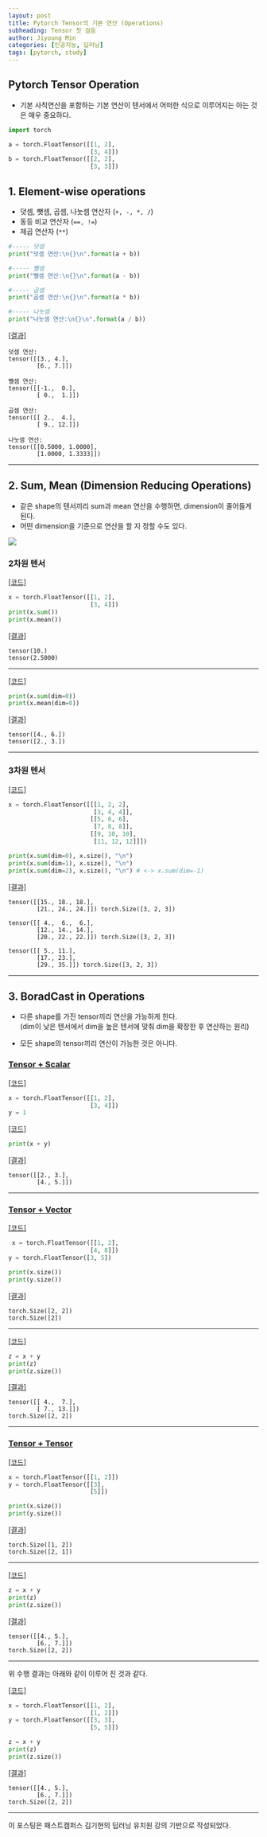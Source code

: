 ```yaml
---
layout: post
title: Pytorch Tensor의 기본 연산 (Operations)
subheading: Tensor 첫 걸음
author: Jiyoung Min
categories: [인공지능, 딥러닝]
tags: [pytorch, study]
---
```


##  Pytorch Tensor Operation
- 기본 사칙연산을 포함하는 기본 연산이 텐서에서 어떠한 식으로 이루어지는 아는 것은 매우 중요하다.


```python
import torch

a = torch.FloatTensor([[1, 2],
                       [3, 4]])
b = torch.FloatTensor([[2, 2],
                       [3, 3]])
```

## 1. Element-wise operations
- 덧셈, 뺏셈, 곱셈, 나눗셈 연산자 (`+, -, *, /`)
- 동등 비교 연산자 (`==, !=`)
- 제곱 연산자 (`**`)


```python
#----- 덧셈
print("덧셈 연산:\n{}\n".format(a + b))

#----- 뺄셈
print("뺄셈 연산:\n{}\n".format(a - b))

#----- 곱셈
print("곱셈 연산:\n{}\n".format(a * b))

#----- 나눗셈
print("나눗셈 연산:\n{}\n".format(a / b))

```
<u>[결과]</u>

    덧셈 연산:
    tensor([[3., 4.],
            [6., 7.]])
    
    뺄셈 연산:
    tensor([[-1.,  0.],
            [ 0.,  1.]])
    
    곱셈 연산:
    tensor([[ 2.,  4.],
            [ 9., 12.]])
    
    나눗셈 연산:
    tensor([[0.5000, 1.0000],
            [1.0000, 1.3333]])
    
***


## 2. Sum, Mean (Dimension Reducing Operations)
- 같은 shape의 텐서끼리 sum과 mean 연산을 수행하면, dimension이 줄어들게 된다.
- 어떤 dimension을 기준으로 연산을 할 지 정할 수도 있다.

<img src="https://drive.google.com/uc?export=view&id=1QBI6bTF9loocq7F84JO6o2E9h5nOi04D">

### 2차원 텐서

<u>[코드]</u>

```python
x = torch.FloatTensor([[1, 2],
                       [3, 4]])
print(x.sum())
print(x.mean())
```
<u>[결과]</u>

    tensor(10.)
    tensor(2.5000)
***


<u>[코드]</u>

```python
print(x.sum(dim=0))
print(x.mean(dim=0))
```
<u>[결과]</u>

    tensor([4., 6.])
    tensor([2., 3.])
***


### 3차원 텐서

<u>[코드]</u>

```python
x = torch.FloatTensor([[[1, 2, 2],
                        [3, 4, 4]],
                       [[5, 6, 6],
                        [7, 8, 8]],
                       [[9, 10, 10],
                        [11, 12, 12]]])
```

```python
print(x.sum(dim=0), x.size(), "\n")
print(x.sum(dim=1), x.size(), "\n")
print(x.sum(dim=2), x.size(), "\n") # <-> x.sum(dim=-1)
```
<u>[결과]</u>

    tensor([[15., 18., 18.],
            [21., 24., 24.]]) torch.Size([3, 2, 3]) 
    
    tensor([[ 4.,  6.,  6.],
            [12., 14., 14.],
            [20., 22., 22.]]) torch.Size([3, 2, 3]) 
    
    tensor([[ 5., 11.],
            [17., 23.],
            [29., 35.]]) torch.Size([3, 2, 3]) 
    
***


## 3. BoradCast in Operations
- 다른 shape를 가진 tensor끼리 연산을 가능하게 한다.   
  (dim이 낮은 텐서에서 dim을 높은 텐서에 맞춰 dim을 확장한 후 연산하는 원리)

- 모든 shape의 tensor끼리 연산이 가능한 것은 아니다.

### <u>Tensor + Scalar</u>

<u>[코드]</u>

```python
x = torch.FloatTensor([[1, 2],
                       [3, 4]])
y = 1
```

<u>[코드]</u>

```python
print(x + y)
```
<u>[결과]</u>

    tensor([[2., 3.],
            [4., 5.]])

***

### <u>Tensor + Vector</u>

<u>[코드]</u>

```python
 x = torch.FloatTensor([[1, 2],
                       [4, 8]])
y = torch.FloatTensor([3, 5])

print(x.size())
print(y.size())
```
<u>[결과]</u>

    torch.Size([2, 2])
    torch.Size([2])

***

<u>[코드]</u>

```python
z = x + y
print(z)
print(z.size())
```
<u>[결과]</u>

    tensor([[ 4.,  7.],
            [ 7., 13.]])
    torch.Size([2, 2])

***

### <u>Tensor + Tensor</u>

<u>[코드]</u>

```python
x = torch.FloatTensor([[1, 2]])
y = torch.FloatTensor([[3],
                       [5]])

print(x.size())
print(y.size())
```
<u>[결과]</u>

    torch.Size([1, 2])
    torch.Size([2, 1])

***

<u>[코드]</u>

```python
z = x + y
print(z)
print(z.size())
```
<u>[결과]</u>

    tensor([[4., 5.],
            [6., 7.]])
    torch.Size([2, 2])
***


위 수행 결과는 아래와 같이 이루어 진 것과 같다.

<u>[코드]</u>

```python
x = torch.FloatTensor([[1, 2],
                       [1, 2]])
y = torch.FloatTensor([[3, 3],
                       [5, 5]])
```


```python
z = x + y
print(z)
print(z.size())
```
<u>[결과]</u>

    tensor([[4., 5.],
            [6., 7.]])
    torch.Size([2, 2])

***
이 포스팅은 패스트캠퍼스 김기현의 딥러닝 유치원 강의 기반으로 작성되었다.

